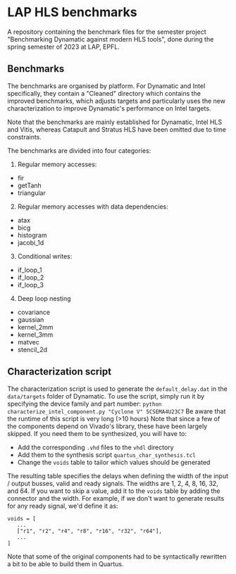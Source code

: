 # LAP HLS benchmarks #
A repository containing the benchmark files for the semester project "Benchmarking Dynamatic against modern HLS tools", done during the spring semester of 2023 at LAP, EPFL.

## Benchmarks ##
The benchmarks are organised by platform. For Dynamatic and Intel specifically, they contain a "Cleaned" directory which contains the improved benchmarks, which adjusts targets and particularly uses the new characterization to improve Dynamatic's performance on Intel targets.

Note that the benchmarks are mainly established for Dynamatic, Intel HLS and Vitis, whereas Catapult and Stratus HLS have been omitted due to time constraints.

The benchmarks are divided into four categories:
1. Regular memory accesses:
 - fir
 - getTanh
 - triangular

2. Regular memory accesses with data dependencies:
 - atax
 - bicg
 - histogram
 - jacobi_1d

3. Conditional writes:
 - if_loop_1
 - if_loop_2
 - if_loop_3

4. Deep loop nesting
 - covariance
 - gaussian
 - kernel_2mm
 - kernel_3mm
 - matvec
 - stencil_2d


## Characterization script ##
The characterization script is used to generate the `default_delay.dat` in the `data/targets` folder of Dynamatic. To use the script, simply run it by specifying the device family and part number:
```python characterize_intel_component.py "Cyclone V" 5CSEMA4U23C7```
Be aware that the runtime of this script is very long (>10 hours)
Note that since a few of the components depend on Vivado's library, these have been largely skipped. If you need them to be synthesized, you will have to:
 - Add the corresponding `.vhd` files to the `vhdl` directory
 - Add them to the synthesis script `quartus_char_synthesis.tcl`
 - Change the `voids` table to tailor which values should be generated

 The resulting table specifies the delays when defining the width of the input / output busses, valid and ready signals. The widths are 1, 2, 4, 8, 16, 32, and 64.
 If you want to skip a value, add it to the `voids` table by adding the connector and the width. For example, if we don't want to generate results for any ready signal, we'd define it as:
 ```
 voids = [
    ...
    ["r1", "r2", "r4", "r8", "r16", "r32", "r64"],
    ...
 ]
 ```

 Note that some of the original components had to be syntactically rewritten a bit to be able to build them in Quartus.